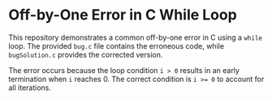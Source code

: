 # Off-by-One Error in C While Loop

This repository demonstrates a common off-by-one error in C using a `while` loop. The provided `bug.c` file contains the erroneous code, while `bugSolution.c` provides the corrected version.

The error occurs because the loop condition `i > 0` results in an early termination when `i` reaches 0.  The correct condition is `i >= 0` to account for all iterations.